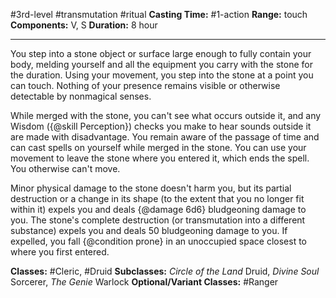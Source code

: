 #3rd-level #transmutation #ritual
**Casting Time:** #1-action
**Range:** touch
**Components:** V, S
**Duration:** 8 hour

---

You step into a stone object or surface large enough to fully contain your body, melding yourself and all the equipment you carry with the stone for the duration. Using your movement, you step into the stone at a point you can touch. Nothing of your presence remains visible or otherwise detectable by nonmagical senses.

While merged with the stone, you can't see what occurs outside it, and any Wisdom ({@skill Perception}) checks you make to hear sounds outside it are made with disadvantage. You remain aware of the passage of time and can cast spells on yourself while merged in the stone. You can use your movement to leave the stone where you entered it, which ends the spell. You otherwise can't move.

Minor physical damage to the stone doesn't harm you, but its partial destruction or a change in its shape (to the extent that you no longer fit within it) expels you and deals {@damage 6d6} bludgeoning damage to you. The stone's complete destruction (or transmutation into a different substance) expels you and deals 50 bludgeoning damage to you. If expelled, you fall {@condition prone} in an unoccupied space closest to where you first entered.


**Classes:** #Cleric, #Druid
**Subclasses:** *Circle of the Land* Druid, *Divine Soul* Sorcerer, *The Genie* Warlock
**Optional/Variant Classes:** #Ranger
